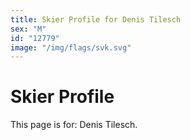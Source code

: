 ```yaml
---
title: Skier Profile for Denis Tilesch
sex: "M"
id: "12779"
image: "/img/flags/svk.svg" 
---
```


# Skier Profile

This page is for: Denis Tilesch.
    